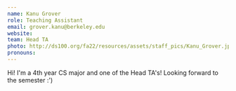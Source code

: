 ```yaml
---
name: Kanu Grover
role: Teaching Assistant
email: grover.kanu@berkeley.edu
website: 
team: Head TA
photo: http://ds100.org/fa22/resources/assets/staff_pics/Kanu_Grover.jpg
pronouns: 
---
```

Hi! I'm a 4th year CS major and one of the Head TA's! Looking forward to the semester :')
